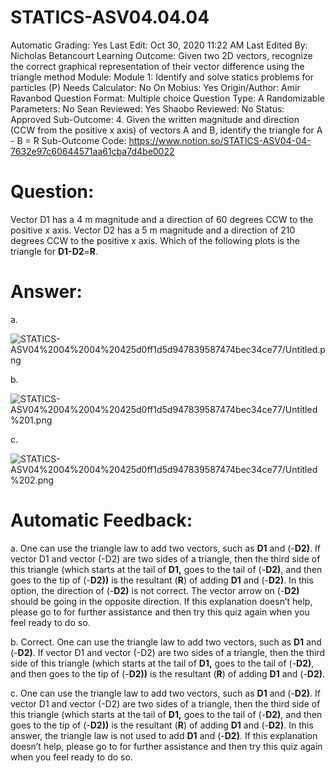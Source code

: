 # STATICS-ASV04.04.04

Automatic Grading: Yes
Last Edit: Oct 30, 2020 11:22 AM
Last Edited By: Nicholas Betancourt
Learning Outcome: Given two 2D vectors, recognize the correct graphical representation of their vector difference using the triangle method
Module: Module 1: Identify and solve statics problems for particles (P)
Needs Calculator: No
On Mobius: Yes
Origin/Author: Amir Ravanbod
Question Format: Multiple choice
Question Type: A
Randomizable Parameters: No
Sean Reviewed: Yes
Shaobo Reviewed: No
Status: Approved
Sub-Outcome: 4. Given the written magnitude and direction (CCW from the positive x axis) of vectors A and B, identify the triangle for A - B = R
Sub-Outcome Code: https://www.notion.so/STATICS-ASV04-04-7632e97c60644571aa61cba7d4be0022

# Question:

Vector D1 has a 4 m magnitude and a direction of 60 degrees CCW to the positive x axis. Vector D2 has a 5 m magnitude and a direction of 210 degrees CCW to the positive x axis. Which of the following plots is the triangle for **D1-D2**=**R**. 

# Answer:

a. 

![STATICS-ASV04%2004%2004%20425d0ff1d5d947839587474bec34ce77/Untitled.png](STATICS-ASV04%2004%2004%20425d0ff1d5d947839587474bec34ce77/Untitled.png)

b. 

![STATICS-ASV04%2004%2004%20425d0ff1d5d947839587474bec34ce77/Untitled%201.png](STATICS-ASV04%2004%2004%20425d0ff1d5d947839587474bec34ce77/Untitled%201.png)

c. 

![STATICS-ASV04%2004%2004%20425d0ff1d5d947839587474bec34ce77/Untitled%202.png](STATICS-ASV04%2004%2004%20425d0ff1d5d947839587474bec34ce77/Untitled%202.png)

# Automatic Feedback:

a. One can use the triangle law to add two vectors, such as **D1** and (-**D2)**.  If vector D1 and vector (-D2) are two sides of a triangle, then the third side of this triangle (which starts at the tail of **D1,** goes to the tail of (-**D2)**, and then goes to the tip of (-**D2))** is the resultant (**R**) of adding **D1** and (-**D2)**. In this option, the direction of (-**D2)** is not correct.  The vector arrow on (-**D2)** should be going in the opposite direction.  If this explanation doesn’t help, please go to <a location where all the links are> for further assistance and then try this quiz again when you feel ready to do so.

b. Correct. One can use the triangle law to add two vectors, such as **D1** and (-**D2)**.  If vector D1 and vector (-D2) are two sides of a triangle, then the third side of this triangle (which starts at the tail of **D1,** goes to the tail of (-**D2)**, and then goes to the tip of (-**D2))** is the resultant (**R**) of adding **D1** and (-**D2)**.   

c. One can use the triangle law to add two vectors, such as **D1** and (-**D2)**.  If vector D1 and vector (-D2) are two sides of a triangle, then the third side of this triangle (which starts at the tail of **D1,** goes to the tail of (-**D2)**, and then goes to the tip of (-**D2))** is the resultant (**R**) of adding **D1** and (-**D2)**. In this answer, the triangle law is not used to add **D1** and (-**D2)**.  If this explanation doesn’t help, please go to <a location where all the links are> for further assistance and then try this quiz again when you feel ready to do so.